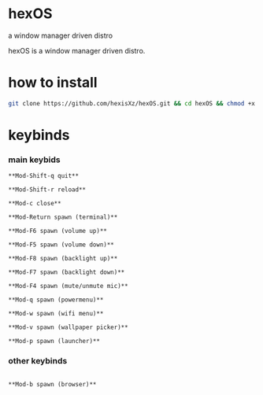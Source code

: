 # hexOS
a window manager driven distro

hexOS is a window manager driven distro.

# how to install

``` sh
git clone https://github.com/hexisXz/hexOS.git && cd hexOS && chmod +x install && ./install

```

# keybinds


### main keybids

```
**Mod-Shift-q quit**

**Mod-Shift-r reload**

**Mod-c close**

**Mod-Return spawn (terminal)**

**Mod-F6 spawn (volume up)**

**Mod-F5 spawn (volume down)**

**Mod-F8 spawn (backlight up)**

**Mod-F7 spawn (backlight down)**

**Mod-F4 spawn (mute/unmute mic)**

**Mod-q spawn (powermenu)**

**Mod-w spawn (wifi menu)**

**Mod-v spawn (wallpaper picker)**

**Mod-p spawn (launcher)**

```


### other keybinds

```

**Mod-b spawn (browser)**

```
